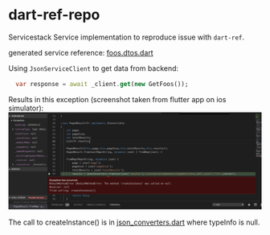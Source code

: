 # dart-ref-repo
Servicestack Service implementation to reproduce issue with `dart-ref`.

generated service reference: [foos.dtos.dart](foos.dtos.dart)


Using `JsonServiceClient` to get data from backend:

```dart
  var response = await _client.get(new GetFoos());
```

Results in this exception (screenshot taken from flutter app on ios simulator):
![exception](exception.png)

The call to createInstance() is in [json_converters.dart](https://github.com/ServiceStack/servicestack-dart/blob/master/lib/json_converters.dart#L257) where typeInfo is null.
